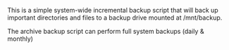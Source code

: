 This is a simple system-wide incremental backup script that will back up important directories and files to a backup drive mounted at /mnt/backup.

The archive backup script can perform full system backups (daily & monthly)
